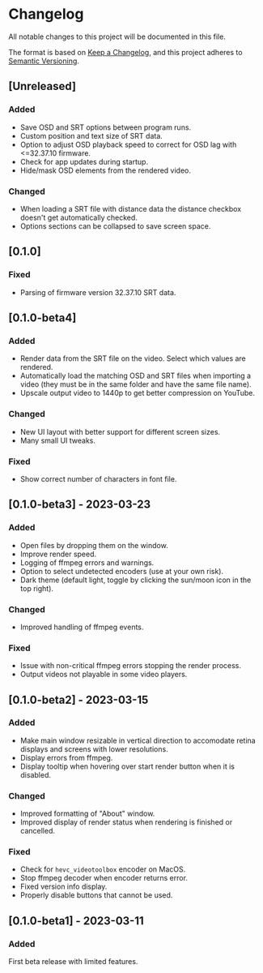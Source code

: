 # Changelog

All notable changes to this project will be documented in this file.

The format is based on [Keep a Changelog](https://keepachangelog.com/en/1.0.0/), and this project adheres to [Semantic Versioning](https://semver.org/spec/v2.0.0.html).

## [Unreleased]

### Added
- Save OSD and SRT options between program runs.
- Custom position and text size of SRT data.
- Option to adjust OSD playback speed to correct for OSD lag with <=32.37.10 firmware.
- Check for app updates during startup.
- Hide/mask OSD elements from the rendered video.

### Changed
- When loading a SRT file with distance data the distance checkbox doesn't get automatically checked.
- Options sections can be collapsed to save screen space.

## [0.1.0]

### Fixed
- Parsing of firmware version 32.37.10 SRT data.

## [0.1.0-beta4]

### Added
- Render data from the SRT file on the video. Select which values are rendered.
- Automatically load the matching OSD and SRT files when importing a video (they must be in the same folder and have the same file name).
- Upscale output video to 1440p to get better compression on YouTube.

### Changed
- New UI layout with better support for different screen sizes.
- Many small UI tweaks.

### Fixed
- Show correct number of characters in font file.

## [0.1.0-beta3] - 2023-03-23

### Added
- Open files by dropping them on the window.
- Improve render speed.
- Logging of ffmpeg errors and warnings.
- Option to select undetected encoders (use at your own risk).
- Dark theme (default light, toggle by clicking the sun/moon icon in the top right).

### Changed
- Improved handling of ffmpeg events.

### Fixed
- Issue with non-critical ffmpeg errors stopping the render process.
- Output videos not playable in some video players.

## [0.1.0-beta2] - 2023-03-15

### Added
- Make main window resizable in vertical direction to accomodate retina displays and screens with lower resolutions.
- Display errors from ffmpeg.
- Display tooltip when hovering over start render button when it is disabled.

### Changed
- Improved formatting of "About" window.
- Improved display of render status when rendering is finished or cancelled.

### Fixed
- Check for `hevc_videotoolbox` encoder on MacOS.
- Stop ffmpeg decoder when encoder returns error.
- Fixed version info display.
- Properly disable buttons that cannot be used.

## [0.1.0-beta1] - 2023-03-11

### Added
First beta release with limited features.
